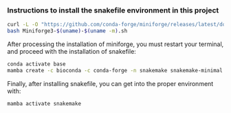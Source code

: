 ### Instructions to install the snakefile environment in this project

```bash
curl -L -O "https://github.com/conda-forge/miniforge/releases/latest/download/Miniforge3-$(uname)-$(uname -m).sh"
bash Miniforge3-$(uname)-$(uname -m).sh
```

After processing the installation of miniforge, you must restart your terminal, and proceed with the installation of snakefile:

```bash
conda activate base
mamba create -c bioconda -c conda-forge -n snakemake snakemake-minimal
```

Finally, after installing snakefile, you can get into the proper environment with:

```bash
mamba activate snakemake
```